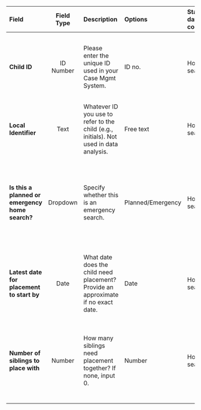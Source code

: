 | Field                                      | Field Type  | Description                                                                                               | Options               | Stage of data collection | Example  | Comments |
| :----------------------------------------- | :---------: | :-------------------------------------------------------------------------------------------------------- | :-------------------- | :---------------------- | :------: | -------- |
| **Child ID**                               | ID Number   | Please enter the unique ID used in your Case Mgmt System.                                                 | ID no.                | Home search             | 12346    | This field links data captured at home search start with post-finding data. Stored in a spreadsheet. |
| **Local Identifier**                       | Text        | Whatever ID you use to refer to the child (e.g., initials). Not used in data analysis.                    | Free text             | Home search             | TR       | Assists officers in recalling the child more easily. Stored in a spreadsheet. |
| **Is this a planned or emergency home search?** | Dropdown    | Specify whether this is an emergency search.                                                              | Planned/Emergency     | Home search             | Planned  | Highlights urgency. Added after testing phase showed delays in emergency placements. Info on referral form. |
| **Latest date for placement to start by**  | Date        | What date does the child need placement? Provide an approximate if no exact date.                         | Date                  | Home search             | 30-Mar-24 | Placement timing may be flexible; enter latest effective date. Info on referral form may not be exact. |
| **Number of siblings to place with**       | Number      | How many siblings need placement together? If none, input 0.                                              | Number                | Home search             | 2        | Helps determine sibling placement needs. Social workers should provide details when possible. |
